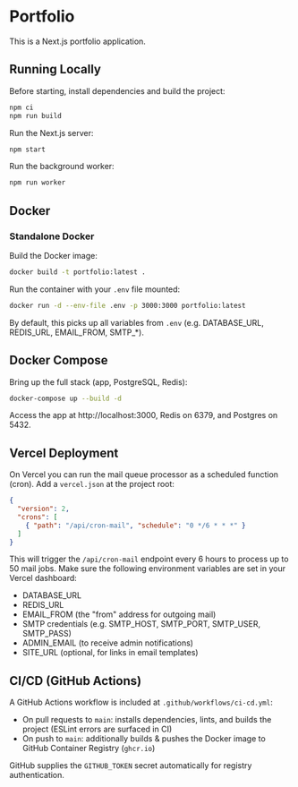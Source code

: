 # Portfolio

This is a Next.js portfolio application.

## Running Locally

Before starting, install dependencies and build the project:

```bash
npm ci
npm run build
```

Run the Next.js server:

```bash
npm start
```

Run the background worker:

```bash
npm run worker
```
 
## Docker

### Standalone Docker

Build the Docker image:
```bash
docker build -t portfolio:latest .
```

Run the container with your `.env` file mounted:
```bash
docker run -d --env-file .env -p 3000:3000 portfolio:latest
```
By default, this picks up all variables from `.env` (e.g. DATABASE_URL, REDIS_URL, EMAIL_FROM, SMTP_*).

## Docker Compose

Bring up the full stack (app, PostgreSQL, Redis):
```bash
docker-compose up --build -d
```

Access the app at http://localhost:3000, Redis on 6379, and Postgres on 5432.

## Vercel Deployment

On Vercel you can run the mail queue processor as a scheduled function (cron).  Add a `vercel.json` at the project root:
```json
{
  "version": 2,
  "crons": [
    { "path": "/api/cron-mail", "schedule": "0 */6 * * *" }
  ]
}
```
This will trigger the `/api/cron-mail` endpoint every 6 hours to process up to 50 mail jobs. Make sure the following environment variables are set in your Vercel dashboard:
- DATABASE_URL
- REDIS_URL
- EMAIL_FROM (the "from" address for outgoing mail)
- SMTP credentials (e.g. SMTP_HOST, SMTP_PORT, SMTP_USER, SMTP_PASS)
- ADMIN_EMAIL (to receive admin notifications)
- SITE_URL (optional, for links in email templates)

## CI/CD (GitHub Actions)

A GitHub Actions workflow is included at `.github/workflows/ci-cd.yml`:
- On pull requests to `main`: installs dependencies, lints, and builds the project (ESLint errors are surfaced in CI)
- On push to `main`: additionally builds & pushes the Docker image to GitHub Container Registry (`ghcr.io`)

GitHub supplies the `GITHUB_TOKEN` secret automatically for registry authentication.
